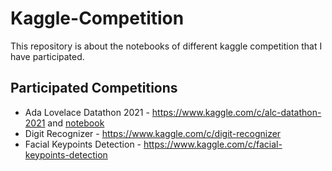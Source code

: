 # Kaggle-Competition
This repository is about the notebooks of different kaggle competition that I have participated.

## Participated Competitions
* Ada Lovelace Datathon 2021 - <https://www.kaggle.com/c/alc-datathon-2021> and [notebook](https://github.com/FarzanaEva/Kaggle-Competition/blob/main/Ada%20Lovelace%20Datathon/TEAM1_BitsnBytes_all_data_Xgboost_depression_or_not.ipynb)
* Digit Recognizer - <https://www.kaggle.com/c/digit-recognizer>
* Facial Keypoints Detection - <https://www.kaggle.com/c/facial-keypoints-detection>
